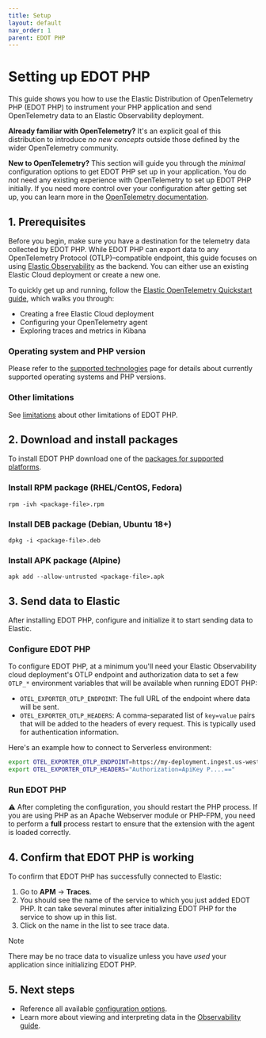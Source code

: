 ```yaml
---
title: Setup
layout: default
nav_order: 1
parent: EDOT PHP
---
```


<!-- TODO:
- where to download
- explicit description of basic setup here (even if it overlaps with upstream docs)
- link to upstream docs for more advanced setup use cases -->

# Setting up EDOT PHP

This guide shows you how to use the Elastic Distribution of OpenTelemetry PHP (EDOT PHP) to instrument your PHP application and send OpenTelemetry data to an Elastic Observability deployment.

**Already familiar with OpenTelemetry?** It's an explicit goal of this distribution to introduce _no new concepts_ outside those defined by the wider OpenTelemetry community.

**New to OpenTelemetry?** This section will guide you through the _minimal_ configuration options to get EDOT PHP set up in your application. You do _not_ need any existing experience with OpenTelemetry to set up EDOT PHP initially. If you need more control over your configuration after getting set up, you can learn more in the [OpenTelemetry documentation](https://opentelemetry.io/docs/languages/php/).

## 1. Prerequisites

Before you begin, make sure you have a destination for the telemetry data collected by EDOT PHP.
While EDOT PHP can export data to any OpenTelemetry Protocol (OTLP)–compatible endpoint, this guide focuses on using [Elastic Observability](https://www.elastic.co/observability) as the backend.
You can either use an existing Elastic Cloud deployment or create a new one.

To quickly get up and running, follow the [Elastic OpenTelemetry Quickstart guide](../../../quickstart/index), which walks you through:

- Creating a free Elastic Cloud deployment
- Configuring your OpenTelemetry agent
- Exploring traces and metrics in Kibana

### Operating system and PHP version

Please refer to the [supported technologies](../supported-technologies) page for details about currently supported operating systems and PHP versions.

### Other limitations
See [limitations](./limitations) about other limitations of EDOT PHP.

## 2. Download and install packages

To install EDOT PHP download one of the [packages for supported platforms](https://github.com/elastic/elastic-otel-php/releases/latest).

### Install RPM package (RHEL/CentOS, Fedora)

    rpm -ivh <package-file>.rpm

### Install DEB package (Debian, Ubuntu 18+)

    dpkg -i <package-file>.deb

### Install APK package (Alpine)

    apk add --allow-untrusted <package-file>.apk

## 3. Send data to Elastic

After installing EDOT PHP, configure and initialize it to start sending data to Elastic.

### Configure EDOT PHP

To configure EDOT PHP, at a minimum you'll need your Elastic Observability cloud deployment's OTLP endpoint and
authorization data to set a few `OTLP_*` environment variables that will be available when running EDOT PHP:

* `OTEL_EXPORTER_OTLP_ENDPOINT`: The full URL of the endpoint where data will be sent.
* `OTEL_EXPORTER_OTLP_HEADERS`: A comma-separated list of `key=value` pairs that will
be added to the headers of every request. This is typically used for authentication information.

Here's an example how to connect to Serverless environment:

```sh
export OTEL_EXPORTER_OTLP_ENDPOINT=https://my-deployment.ingest.us-west-2.aws.elastic.cloud:443/
export OTEL_EXPORTER_OTLP_HEADERS="Authorization=ApiKey P....=="
```

### Run EDOT PHP

:warning: After completing the configuration, you should restart the PHP process. If you are using PHP as an Apache Webserver module or PHP-FPM, you need to perform a **full** process restart to ensure that the extension with the agent is loaded correctly.

## 4. Confirm that EDOT PHP is working

To confirm that EDOT PHP has successfully connected to Elastic:

1. Go to **APM** → **Traces**.
1. You should see the name of the service to which you just added EDOT PHP. It can take several minutes after initializing EDOT PHP for the service to show up in this list.
1. Click on the name in the list to see trace data.

> [!NOTE]
> There may be no trace data to visualize unless you have _used_ your application since initializing EDOT PHP.

## 5. Next steps

* Reference all available [configuration options](../configuration).
* Learn more about viewing and interpreting data in the [Observability guide](https://www.elastic.co/guide/en/observability/current/apm.html).
